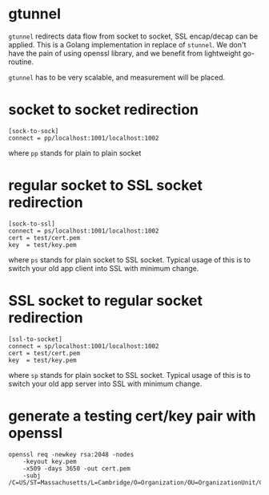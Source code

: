 # gtunnel
`gtunnel` redirects data flow from socket to socket, SSL encap/decap can be applied. This is a Golang implementation in replace of `stunnel`. We don't have the pain of using openssl library, and we benefit from lightweight go-routine.

`gtunnel` has to be very scalable, and measurement will be placed.

# socket to socket redirection
```
[sock-to-sock]
connect = pp/localhost:1001/localhost:1002
```
where `pp` stands for plain to plain socket

# regular socket to SSL socket redirection
```
[sock-to-ssl]
connect = ps/localhost:1001/localhost:1002
cert = test/cert.pem
key  = test/key.pem
```
where `ps` stands for plain socket to SSL socket. Typical usage of this is to switch your old app client into SSL with minimum change.

# SSL socket to regular socket redirection
```
[ssl-to-socket]
connect = sp/localhost:1001/localhost:1002
cert = test/cert.pem
key  = test/key.pem
```
where `sp` stands for plain socket to SSL socket. Typical usage of this is to switch your old app server into SSL with minimum change.

# generate a testing cert/key pair with openssl
```
openssl req -newkey rsa:2048 -nodes
	-keyout key.pem
	-x509 -days 3650 -out cert.pem
	-subj /C=US/ST=Massachusetts/L=Cambridge/O=Organization/OU=OrganizationUnit/CN=CommonName
```
